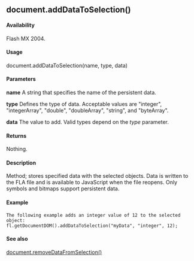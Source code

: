 ## document.addDataToSelection()

#### Availability

Flash MX 2004.

#### Usage

document.addDataToSelection(name, type, data)

#### Parameters

**name** A string that specifies the name of the persistent data.
>
**type** Defines the type of data. Acceptable values are "integer", "integerArray", "double", "doubleArray", "string", and "byteArray".
>
**data** The value to add. Valid types depend on the *type* parameter.

#### Returns

Nothing.

#### Description

Method; stores specified data with the selected objects. Data is written to the FLA file and is available to JavaScript when the file reopens. Only symbols and bitmaps support persistent data.

#### Example

```
The following example adds an integer value of 12 to the selected object:
fl.getDocumentDOM().addDataToSelection("myData", "integer", 12);

```
#### See also

[document.removeDataFromSelection()](#_bookmark254)
